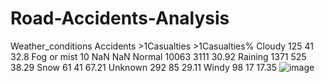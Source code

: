 # Road-Accidents-Analysis

Weather_conditions	Accidents	>1Casualties	>1Casualties%
Cloudy	125	41	32.8
Fog or mist	10	NaN	NaN
Normal	10063	3111	30.92
Raining	1371	525	38.29
Snow	61	41	67.21
Unknown	292	85	29.11
Windy	98	17	17.35
![image](https://github.com/user-attachments/assets/f837008e-2fb6-44eb-89ae-115ebdadb4ce)
